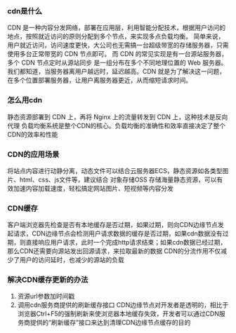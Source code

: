 ### cdn是什么

CDN 是一种内容分发网络，部署在应用层，利用智能分配技术，根据用户访问的地点，按照就近访问的原则分配到多个节点，来实现多点负载均衡。
简单来说，用户就近访问，访问速度更快，大公司也无需搞一台超级带宽的存储服务器，只需使用多台正常带宽的 CDN 节点即可。
而 CDN 的常见实现是有一台源站服务器，多个 CDN 节点定时从源站同步
是一组分布在多个不同地理位置的 Web 服务器。我们都知道，当服务器离用户越远时，延迟越高。CDN 就是为了解决这一问题，在多个位置部署服务器，让用户离服务器更近，从而缩短请求时间。

### 怎么用cdn

静态资源部署到 CDN 上，再将 Nginx 上的流量转发到 CDN 上，这种技术是反向代理
负载均衡系统是整个CDN的核心。负载均衡的准确性和效率直接决定了整个CDN的效率和性能

### CDN的应用场景

将站点内容进行动静分离，动态文件可以结合云服务器ECS，静态资源如各类型图片、html、css、js文件等，建议结合 对象存储OSS 存储海量静态资源，可以有效加速内容加载速度，轻松搞定网站图片、短视频等内容分发
### CDN缓存

客户端浏览器先检查是否有本地缓存是否过期，如果过期，则向CDN边缘节点发起请求，CDN边缘节点会检测用户请求数据的缓存是否过期，如果cdn数据没有过期，则直接响应用户请求，此时一个完成http请求结束；如果cdn数据已经过期，那么CDN还需要向源站发出回源请求，来拉取最新的数据
CDN的分流作用不仅减少了用户的访问延时，也减少的源站的负载

### 解决CDN缓存更新的办法

1. 资源url参数加时间戳
2. 调用cdn服务商提供的刷新缓存接口
CDN边缘节点对开发者是透明的，相比于浏览器Ctrl+F5的强制刷新来使浏览器本地缓存失效，开发者可以通过CDN服务商提供的“刷新缓存”接口来达到清理CDN边缘节点缓存的目的
